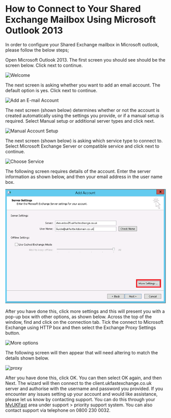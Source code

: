 # How to Connect to Your Shared Exchange Mailbox Using Microsoft Outlook 2013

In order to configure your Shared Exchange mailbox in Microsoft outlook, please follow the below steps;

Open Microsoft Outlook 2013. The first screen you should see should be the screen below. Click next to continue.

![Welcome](files/outlook/welcome.PNG)

The next screen is asking whether you want to add an email account. The default option is yes. Click next to continue.

![Add an E-mail Account](files/outlook/addaccount.PNG)

The next screen (shown below) determines whether or not the account is created automatically using the settings you provide, or if a manual setup is required. Select Manual setup or additional server types and click next.

![Manual Account Setup](files/outlook/manualaccount.PNG)

The next screen (shown below) is asking which service type to connect to. Select Microsoft Exchange Server or compatible service and click next to continue.

![Choose Service](files/outlook/choose.PNG)

The following screen requires details of the account. Enter the server information as shown below, and then your email address in the user name box.

![Server Settings](files/outlook/moresettings.PNG)

After you have done this, click more settings and this will present you with a pop-up box with other options, as shown below. Across the top of the window, find and click on the connection tab. Tick the connect to Microsoft Exchange using HTTP box and then select the Exchange Proxy Settings button.

![More options](files/outlook/moreoptions.PNG)

The following screen will then appear that will need altering to match the details shown below.

![proxy](files/outlook/proxy.PNG)

After you have done this, click OK. You can then select OK again, and then Next.
The wizard will then connect to the client.ukfastexchange.co.uk server and authorise with the username and password you provided.
If you encounter any issues setting up your account and would like assistance, please let us know by contacting support. You can do this through your [MyUKFast](https://www.ukfast.co.uk/myukfast.html?msg=6&url=%2Fdashboard.php) area under support > priority support system.
You can also contact support via telephone on 0800 230 0032.
